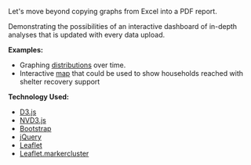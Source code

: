 Let's move beyond copying graphs from Excel into a PDF report.

Demonstrating the possibilities of an interactive dashboard of in-depth analyses that is updated with every data upload.

**Examples:**
- Graphing [distributions](http://americanredcross.github.io/dashboard_demo/distributions) over time.
- Interactive [map](http://americanredcross.github.io/dashboard_demo/shelter_recovery) that could be used to show households reached with shelter recovery support

**Technology Used:**
- [D3.js](http://d3js.org/)
- [NVD3.js](http://nvd3.org/)
- [Bootstrap](http://getbootstrap.com/)
- [jQuery](http://jquery.com/)
- [Leaflet](http://leafletjs.com/)
- [Leaflet.markercluster](https://github.com/Leaflet/Leaflet.markercluster)